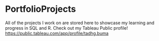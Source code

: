 # PortfolioProjects
All of the projects I work on are stored here to showcase my learning and progress in SQL and R. 
Check out my Tableau Public profile! https://public.tableau.com/app/profile/tadhg.buma
